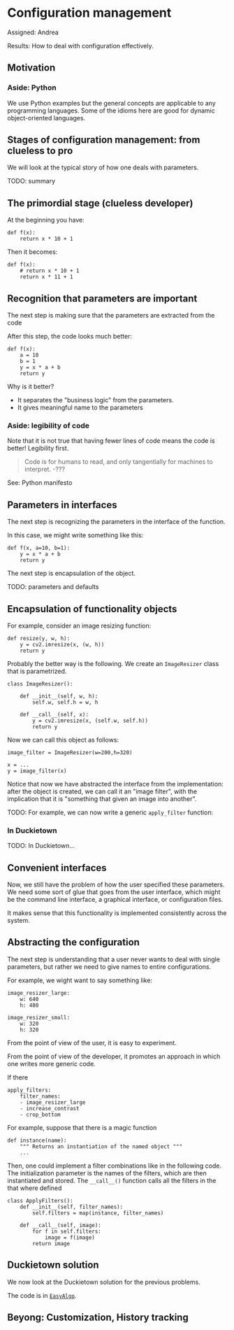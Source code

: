 # Configuration management

Assigned: Andrea

<div class='requirements' markdown="1">

Results: How to deal with configuration effectively.

</div>

## Motivation


### Aside: Python

We use Python examples but the general concepts are applicable
to any programming languages. Some of the idioms here are good for
dynamic object-oriented languages.

## Stages of configuration management: from clueless to pro

We will look at the typical story of how one deals with parameters.

TODO: summary


## The primordial stage (clueless developer)

At the beginning you have:

    def f(x):
        return x * 10 + 1

Then it becomes:

    def f(x):
        # return x * 10 + 1
        return x * 11 + 1

##  Recognition that parameters are important

The next step is making sure that the parameters are extracted from the code

After this step, the code looks much better:

    def f(x):
        a = 10
        b = 1
        y = x * a + b
        return y

Why is it better?

* It separates the "business logic" from the parameters.
* It gives meaningful name to the parameters

### Aside: legibility of code

Note that it is not true that having fewer lines of code means
the code is better! Legibility first.

> Code is for humans to read, and only tangentially for machines to interpret. -???


See: Python manifesto

## Parameters in interfaces

The next step is recognizing the parameters in the interface of the function.

In this case, we might write something like this:

    def f(x, a=10, b=1):
        y = x * a + b
        return y

The next step is encapsulation of the object.


TODO: parameters and defaults


## Encapsulation of functionality objects

For example, consider an image resizing function:

    def resize(y, w, h):
        y = cv2.imresize(x, (w, h))
        return y

Probably the better way is the following.
We create an `ImageResizer` class that is parametrized.

    class ImageResizer():

        def __init__(self, w, h):
            self.w, self.h = w, h

        def __call__(self, x):
            y = cv2.imresize(x, (self.w, self.h))
            return y

Now we can call this object as follows:

    image_filter = ImageResizer(w=200,h=320)

    x = ...
    y = image_filter(x)

Notice that now we have abstracted the interface from the implementation:
after the object is created, we can call it an "image filter", with the
implication that it is "something that given an image into another".

TODO: For example, we can now write a generic `apply_filter` function:

### In Duckietown

TODO: In Duckietown...

## Convenient interfaces

Now, we still have the problem of how the user specified these parameters. We
need some sort of glue that goes from the user interface, which might be the
command line interface, a graphical interface, or configuration files.

It makes sense that this functionality is implemented consistently across the
system.

## Abstracting the configuration

The next step is understanding that a user never wants to deal with single
parameters, but rather we need to give names to entire configurations.

For example, we wight want to say something like:

    image_resizer_large:
        w: 640
        h: 480

    image_resizer_small:
        w: 320
        h: 320

From the point of view of the user, it is easy to experiment.

From the point of view of the developer, it promotes
an approach in which one writes more generic code.

If there

    apply_filters:
        filter_names:
        - image_resizer_large
        - increase_contrast
        - crop_bottom

For example, suppose that there is a magic function

    def instance(name):
        """ Returns an instantiation of the named object """
        ...

Then, one could implement a filter combinations like in the following code. The
initialization parameter is the names of the filters, which are then
instantiated and stored. The `__call__()` function calls all the filters in the
that where defined

    class ApplyFilters():
        def __init__(self, filter_names):
            self.filters = map(instance, filter_names)

        def __call__(self, image):
            for f in self.filters:
                image = f(image)
            return image

## Duckietown solution

We now look at the Duckietown solution for the previous problems.

The code is in [`EasyAlgo`](#easy_algo).




## Beyong: Customization, History tracking
